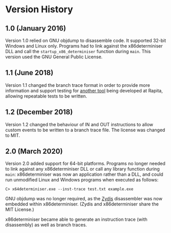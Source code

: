 # Version History

## 1.0 (January 2016)

Version 1.0 relied on GNU objdump to disassemble code. It supported
32-bit Windows and Linux only. Programs had to link against the x86determiniser
DLL and call the `startup_x86_determiniser` function during `main`. This
version used the GNU General Public License.

## 1.1 (June 2018)

Version 1.1 changed the branch trace format in order to provide more information
and support testing for
[another tool](https://www.rapitasystems.com/products/features/zero-footprint-timing-analysis)
being developed at Rapita, allowing repeatable tests to be written.

## 1.2 (December 2018)

Version 1.2 changed the behaviour of IN and OUT instructions to allow custom events
to be written to a branch trace file. The license was changed to MIT.

## 2.0 (March 2020)

Version 2.0 added support for 64-bit platforms. Programs no longer needed
to link against any x86determiniser DLL or call any library function during `main`:
x86determiniser was now an application rather than a DLL, and could run
unmodified Linux and Windows programs when executed as follows:

   `C> x64determiniser.exe --inst-trace test.txt example.exe`

GNU objdump was no longer required, as the [Zydis](https://zydis.re) disassembler
was now embedded within x86determiniser. (Zydis and x86determiniser share the MIT
License.)

x86determiniser became able to generate an instruction trace (with disassembly)
as well as branch traces.


